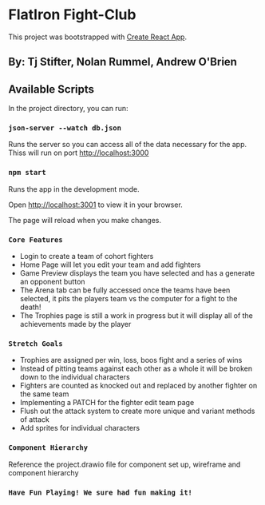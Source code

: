 # FlatIron Fight-Club

This project was bootstrapped with [Create React App](https://github.com/facebook/create-react-app).

## By: Tj Stifter, Nolan Rummel, Andrew O'Brien

## Available Scripts

In the project directory, you can run:

### `json-server --watch db.json`

Runs the server so you can access all of the data necessary for the app.
Thiss will run on port [http://localhost:3000](http://localhost:3000)

### `npm start`
Runs the app in the development mode.

Open [http://localhost:3001](http://localhost:3001) to view it in your browser.

The page will reload when you make changes.

### `Core Features`

- Login to create a team of cohort fighters
- Home Page will let you edit your team and add fighters
- Game Preview displays the team you have selected and has a generate an opponent button
- The Arena tab can be fully accessed once the teams have been selected, it pits the players team vs the computer for a fight to the death!
- The Trophies page is still a work in progress but it will display all of the achievements made by the player

### `Stretch Goals`

- Trophies are assigned per win, loss, boos fight and a series of wins
- Instead of pitting teams against each other as a whole it will be broken down to the individual characters
- Fighters are counted as knocked out and replaced by another fighter on the same team
- Implementing a PATCH for the fighter edit team page
- Flush out the attack system to create more unique and variant methods of attack
- Add sprites for individual characters

### `Component Hierarchy`

Reference the project.drawio file for component set up, wireframe and component hierarchy 

### `Have Fun Playing! We sure had fun making it!`
